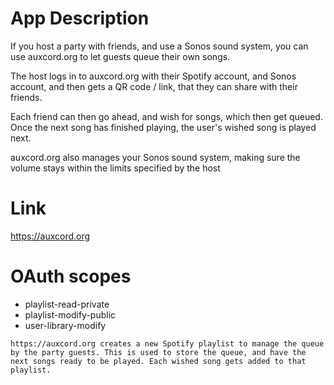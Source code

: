 # App Description

If you host a party with friends, and use a Sonos sound system, you can use auxcord.org to let guests queue their own songs.

The host logs in to auxcord.org with their Spotify account, and Sonos account, and then gets a QR code / link, that they can share with their friends.

Each friend can then go ahead, and wish for songs, which then get queued. Once the next song has finished playing, the user's wished song is played next.

auxcord.org also manages your Sonos sound system, making sure the volume stays within the limits specified by the host

# Link

https://auxcord.org

# OAuth scopes

- playlist-read-private
- playlist-modify-public
- user-library-modify

```
https://auxcord.org creates a new Spotify playlist to manage the queue by the party guests. This is used to store the queue, and have the next songs ready to be played. Each wished song gets added to that playlist.
```
